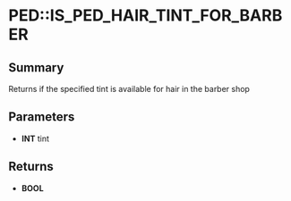 # PED::IS_PED_HAIR_TINT_FOR_BARBER

## Summary
Returns if the specified tint is available for hair in the barber shop

## Parameters
* **INT** tint

## Returns
* **BOOL**